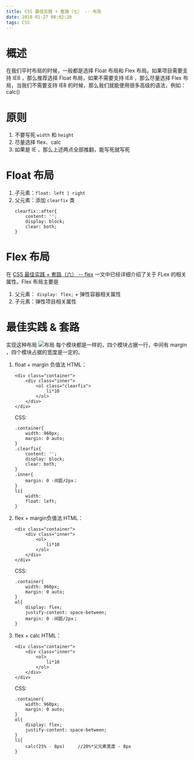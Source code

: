 ```yaml
---
title: CSS 最佳实践 + 套路（七） -- 布局
date: 2018-01-27 08:02:20
tags: CSS
---
```

# 概述
在我们平时布局的时候，一般都是选择 Float 布局和 Flex 布局。如果项目需要支持 IE8 ，那么推荐选择 Float 布局，如果不需要支持 IE8 ，那么尽量选择 Flex 布局，当我们不需要支持 IE8 的时候，那么我们就能使用很多高级的语法，例如：calc()

# 原则
1. 不要写死 ` width ` 和 ` height `
2. 尽量选择 flex、calc
3. 如果是 IE ，那么上述两点全部推翻，能写死就写死

# Float 布局
1. 子元素：` float: left | right `
2. 父元素：添加 ` clearfix ` 类
    ```
    clearfix::after{
        content: '';
        display: block;
        clear: both;
    }
    ```

# Flex 布局
在 [CSS 最佳实践 + 套路（六） -- flex](https://www.jianshu.com/p/f3a85c014952) 一文中已经详细介绍了关于 FLex 的相关属性。Flex 布局主要是

1. 父元素： ` display: flex; ` + 弹性容器相关属性
2. 子元素：弹性项目相关属性

# 最佳实践 & 套路
实现这种布局
![布局](http://upload-images.jianshu.io/upload_images/9617841-c9e504af91cce8b6.png?imageMogr2/auto-orient/strip%7CimageView2/2/w/1240)
每个模块都是一样的，四个模块占据一行，中间有 margin ，四个模块占据的宽度是一定的。
1. float + margin 负值法
HTML：
    ```
    <div class="container">
        <div class="inner">
            <ol class="clearfix">
                li*10
            </ol>
        </div>
    </div>
    ```
    CSS:
    ```
    .container{
        width: 960px;
        margin: 0 auto;
    }
    .clearfix{
        content: '';
        display: block;
        clear: both;
    }
    .inner{
        margin: 0 -间距/2px；
    }
    li{
        width: 
        float: left;
    }
    ```

2. flex + margin负值法
HTML：
    ```
    <div class="container">
        <div class="inner">
            <ol>
                li*10
            </ol>
        </div>
    </div>
    ```
    CSS:
    ```
    .container{
        width: 960px;
        margin: 0 auto;
    }
    ol{
        display: flex;
        justify-content: space-between;
        margin: 0 -间距/2px；
    }
    ```

3. flex + calc
HTML：
    ```
    <div class="container">
        <div class="inner">
            <ol>
                li*10
            </ol>
        </div>
    </div>
    ```
    CSS:
    ```
    .container{
        width: 960px;
        margin: 0 auto;
    }
    ol{
        display: flex;
        justify-content: space-between;
    }
    li{
        calc(25% - 8px)     //20%*父元素宽度 - 8px
    }
    ```